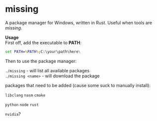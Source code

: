# missing
A package manager for Windows, written in Rust. Useful when tools are *missing*.

**Usage**<br/>
First off, add the executable to **PATH**:
```bat
set PATH=%PATH%;C:\your\path\here\
```

Then to use the package manager:

`./missing` - will list all available packages<br/>
`./missing <name>` - will download the package<br/>


packages that need to be added (cause some suck to manually install):

`libclang` `nasm` `cmake`

`python` `node` `rust`

`nvidia`?
